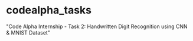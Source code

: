 # codealpha_tasks
"Code Alpha Internship - Task 2: Handwritten Digit Recognition using CNN &amp; MNIST Dataset"
